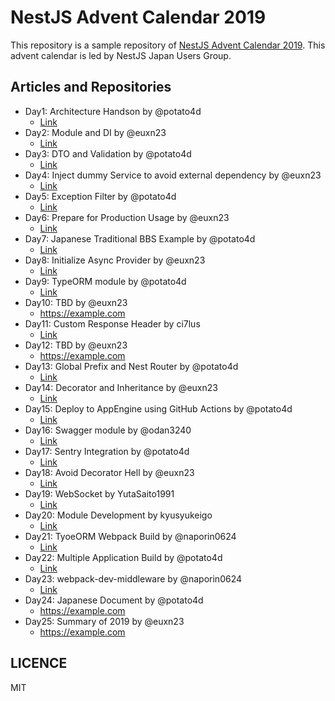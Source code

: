 # NestJS Advent Calendar 2019

This repository is a sample repository of [NestJS Advent Calendar 2019](https://qiita.com/advent-calendar/2019/nestjs).
This advent calendar is led by NestJS Japan Users Group.

## Articles and Repositories

- Day1: Architecture Handson by @potato4d
  - [Link](https://github.com/nestjs-jp/advent-calendar-2019/blob/master/day01-starting-nestjs)
- Day2: Module and DI by @euxn23
  - [Link](https://github.com/nestjs-jp/advent-calendar-2019/tree/master/day02-understanting-module-and-di)
- Day3: DTO and Validation by @potato4d
  - [Link](https://github.com/nestjs-jp/advent-calendar-2019/tree/master/day03-dto-and-validation)
- Day4: Inject dummy Service to avoid external dependency by @euxn23
  - [Link](https://github.com/nestjs-jp/advent-calendar-2019/tree/master/day04-inject-dummy-service-to-avoid-external-dependency)
- Day5: Exception Filter by @potato4d
  - [Link](https://github.com/nestjs-jp/advent-calendar-2019/tree/master/day05-introduce-exception-filter)
- Day6: Prepare for Production Usage by @euxn23
  - [Link](https://github.com/nestjs-jp/advent-calendar-2019/tree/master/day06-prepare-for-production-usage)
- Day7: Japanese Traditional BBS Example by @potato4d
  - [Link](https://github.com/nestjs-jp/advent-calendar-2019/tree/master/day07-nestjp-bbs)
- Day8: Initialize Async Provider by @euxn23
  - [Link](https://github.com/nestjs-jp/advent-calendar-2019/tree/master/day08-initialize-async-provider)
- Day9: TypeORM module by @potato4d
  - [Link](https://github.com/nestjs-jp/advent-calendar-2019/tree/master/day09-typeorm)
- Day10: TBD by @euxn23
  - https://example.com
- Day11: Custom Response Header by ci7lus
  - [Link](https://qiita.com/ci7lus/items/c50176d4d1a5b8ab021c)
- Day12: TBD by @euxn23
  - https://example.com
- Day13: Global Prefix and Nest Router by @potato4d
  - [Link](https://github.com/nestjs-jp/advent-calendar-2019/tree/master/day13-api-versioning)
- Day14: Decorator and Inheritance by @euxn23
  - [Link](https://github.com/nestjs-jp/advent-calendar-2019/tree/master/day14-decorator-and-inheritance)
- Day15: Deploy to AppEngine using GitHub Actions by @potato4d
  - [Link](https://github.com/nestjs-jp/advent-calendar-2019/tree/master/day15-actions-and-appengine)
- Day16: Swagger module by @odan3240
  - [Link](https://github.com/nestjs-jp/advent-calendar-2019/tree/master/day16-swagger)
- Day17: Sentry Integration by @potato4d
  - [Link](https://github.com/nestjs-jp/advent-calendar-2019/tree/master/day17-sentry)
- Day18: Avoid Decorator Hell by @euxn23
  - [Link](https://github.com/nestjs-jp/advent-calendar-2019/tree/master/day18-avoid-decorator-hell)
- Day19: WebSocket by YutaSaito1991
  - [Link](https://qiita.com/YutaSaito1991/items/26d25ae6ccf89fb25115)
- Day20: Module Development by kyusyukeigo
  - [Link](https://qiita.com/kyusyukeigo/items/97e64347731a2110e84f)
- Day21: TyoeORM Webpack Build by @naporin0624
  - [Link](https://naporitan.hatenablog.com/entry/2019/12/21/%E3%80%90NestJS%E3%82%A2%E3%83%89%E3%83%99%E3%83%B3%E3%83%88%E3%82%AB%E3%83%AC%E3%83%B3%E3%83%80%E3%83%BC%E3%80%91NestJS_%26_TyoeORM%E3%82%92Weback%E3%81%A7%E3%81%A4%E3%81%8B%E3%81%86%EF%BC%81)
- Day22: Multiple Application Build by @potato4d
  - [Link](https://qiita.com/potato4d/items/d15efbfebf6067f38a6a)
- Day23: webpack-dev-middleware by @naporin0624
  - [Link](https://naporitan.hatenablog.com/entry/2019/12/25/031421)
- Day24: Japanese Document by @potato4d
  - https://example.com
- Day25: Summary of 2019 by @euxn23
  - https://example.com

## LICENCE

MIT
